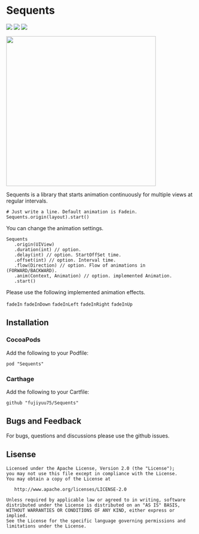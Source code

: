# Sequents

<img src=https://img.shields.io/cocoapods/p/Sequents.svg> <img src=https://img.shields.io/cocoapods/v/Sequents.svg> <img src=https://img.shields.io/github/license/fujiyuu75/Sequents.svg>

<img src=https://github.com/fujiyuu75/sequents/blob/res/demo.gif width=400px>

Sequents is a library that starts animation continuously for multiple views at regular intervals.

```
# Just write a line. Default animation is Fadein.
Sequents.origin(layout).start()
```

You can change the animation settings.

```
Sequents
   .origin(UIView)
   .duration(int) // option.
   .delay(int) // option. StartOffSet time.
   .offset(int) // option. Interval time.
   .flow(Direction) // option. Flow of animations in (FORWARD/BACKWARD). 
   .anim(Context, Animation) // option. implemented Animation.
   .start()
```

Please use the following implemented animation effects.

```fadeIn``` ```fadeInDown``` ```fadeInLeft``` ```fadeInRight``` ```fadeInUp```

## Installation

### CocoaPods

Add the following to your Podfile:

```
pod "Sequents"
```

### Carthage

Add the following to your Cartfile:

```
github "fujiyuu75/Sequents"
```

## Bugs and Feedback

For bugs, questions and discussions please use the github issues.

## Lisense

```
Licensed under the Apache License, Version 2.0 (the "License");
you may not use this file except in compliance with the License.
You may obtain a copy of the License at

   http://www.apache.org/licenses/LICENSE-2.0

Unless required by applicable law or agreed to in writing, software
distributed under the License is distributed on an "AS IS" BASIS,
WITHOUT WARRANTIES OR CONDITIONS OF ANY KIND, either express or implied.
See the License for the specific language governing permissions and
limitations under the License.
```
